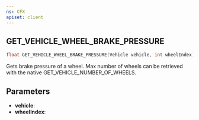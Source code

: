 ```yaml
---
ns: CFX
apiset: client
---
```

## GET_VEHICLE_WHEEL_BRAKE_PRESSURE

```c
float GET_VEHICLE_WHEEL_BRAKE_PRESSURE(Vehicle vehicle, int wheelIndex);
```

Gets brake pressure of a wheel.
Max number of wheels can be retrieved with the native GET_VEHICLE_NUMBER_OF_WHEELS.

## Parameters
* **vehicle**:
* **wheelIndex**:

